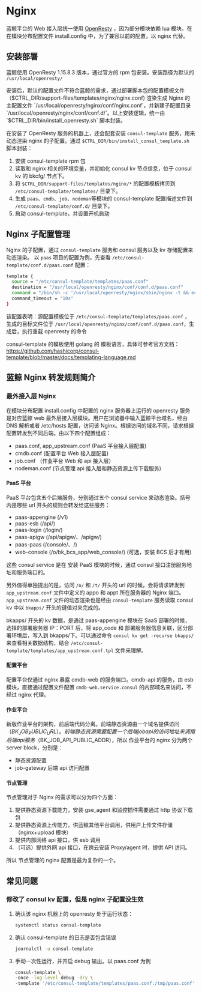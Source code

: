 # Nginx

蓝鲸平台的 Web 接入层统一使用 [OpenResty](https://openresty.org/cn/) ，因为部分模块依赖 lua 模块。在在模块分布配置文件 install.config 中，为了兼容以前的配置，以 nginx 代替。

## 安装部署

蓝鲸使用 OpenResty 1.15.8.3 版本，通过官方的 rpm 包安装。安装路径为默认的 `/usr/local/openresty/`

安装后，默认的配置文件不符合蓝鲸的需求，通过部署脚本包的配置模板文件（$CTRL_DIR/support-files/templates/nginx/nginx.conf) 渲染生成 Nginx 的主配置文件 `/usr/local/openresty/nginx/conf/nginx.conf`，并新建子配置目录 `/usr/local/openresty/nginx/conf/conf.d/`。以上安装逻辑，统一由 `$CTRL_DIR/bin/install_openresty.sh` 脚本封装。

在安装了 OpenResty 服务的机器上，还会配套安装 `consul-template` 服务，用来动态渲染 nginx 的子配置。通过 `$CTRL_DIR/bin/install_consul_template.sh` 脚本封装：

1. 安装 consul-template rpm 包
2. 读取和 nginx 相关的环境变量，并初始化 consul kv 节点信息，位于 consul kv 的 bkcfg/ 节点下。
3. 将 `$CTRL_DIR/support-files/templates/nginx/*` 的配置模板拷贝到 `/etc/consul-template/templates/` 目录下。
4. 生成 `paas`、`cmdb`、`job`、`nodeman`等模块的 consul-template 配置描述文件到 `/etc/consul-template/conf.d/` 目录下。
5. 启动 consul-template，并设置开机启动

## Nginx 子配置管理

Nginx 的子配置，通过 `consul-template` 服务和 consul 服务以及 kv 存储配置来动态渲染。
以 `paas` 项目的配置为例，先查看 `/etc/consul-template/conf.d/paas.conf` 配置：

```bash
template {
  source = "/etc/consul-template/templates/paas.conf"
  destination = "/usr/local/openresty/nginx/conf/conf.d/paas.conf"
  command = "/bin/sh -c '/usr/local/openresty/nginx/sbin/nginx -t && echo reload openresty && systemctl reload openresty'"
  command_timeout = "10s"
}
```

该配置表明：源配置模板位于 `/etc/consul-template/templates/paas.conf` ，生成的目标文件位于 `/usr/local/openresty/nginx/conf/conf.d/paas.conf`，生成后，执行重载 openresty 的命令

consul-template 的模板使用 golang 的 模板语言，具体可参考官方文档：https://github.com/hashicorp/consul-template/blob/master/docs/templating-language.md 

## 蓝鲸 Nginx 转发规则简介

### 最外接入层 Nginx

在模块分布配置 install.config 中配置的 nginx 服务器上运行的 openresty 服务是对应蓝鲸 web 最外层接入层模块。用户在浏览器中输入蓝鲸平台域名，经由 DNS 解析或者 /etc/hosts 配置，访问该 Nginx。根据访问的域名不同，请求根据配置转发到不同后端。由以下四个配置组成：

- paas.conf, app_upstream.conf (PaaS 平台接入层配置)
- cmdb.conf (配置平台 Web 接入层配置)
- job.conf （作业平台 Web 和 api 接入层）
- nodeman.conf (节点管理 api 接入层和静态资源上传下载服务)

#### PaaS 平台

PaaS 平台包含五个后端服务，分别通过五个 consul service 来动态渲染。括号内是哪些 url 开头的规则会转发给这些服务：

- paas-appengine (/v1)
- paas-esb (/api/)
- paas-login (/login/)
- paas-apigw (/api/apigw/、/apigw/)
- paas-paas (/console/、/)
- web-console (/o/bk_bcs_app/web_console/) (可选，安装 BCS 后才有用) 

这些 consul service 是在 安装 PaaS 模块的时候，通过 consul 接口注册服务地址和服务端口的。

另外值得单独提出的是，访问 `/o/` 和 `/t/` 开头的 url 的时候，会将请求转发到 `app_upstream.conf` 文件中定义的 appo 和 appt 所在服务器的 Nginx 端口。
`app_upstream.conf` 文件的动态渲染也是经由 `consul-template` 服务读取 consul kv 中以 `bkapps/` 开头的键值对来完成的。

bkapps/ 开头的 kv 数据，是通过 paas-appengine 模块在 SaaS 部署的时候，选择的部署服务器 IP：PORT 后，将 app_code 和 部署服务器信息关联，区分部署环境后，写入到 bkapps/下。可以通过命令 `consul kv get -recurse bkapps/` 来查看相关数据结构，结合 `/etc/consul-template/templates/app_upstream.conf.tpl` 文件来理解。

#### 配置平台

配置平台仅通过 nginx 暴露 cmdb-web 的服务端口。cmdb-api 的服务，由 esb 模块，直接通过配置文件配置 `cmdb-web.service.consul` 的内部域名来访问，不经过 nginx 代理。

#### 作业平台

新版作业平台的架构，前后端代码分离。前端静态资源由一个域名提供访问（$BK_JOB_PUBLIC_URL）。前端静态资源需要配置一个后端 jobapi 的访问地址来调用后端 api 服务（$BK_JOB_API_PUBLIC_ADDR），所以 作业平台的 nginx 分为两个 server block，分别是：

- 静态资源配置
- job-gateway 后端 api 访问配置

#### 节点管理

节点管理对于 Nginx 的需求可以分为四个方面：

1. 提供静态资源下载能力，安装 gse_agent 和监控插件需要通过 http 协议下载包
2. 提供静态资源上传能力，供蓝鲸其他平台调用，供用户上传文件存储（nginx+upload 模块）
3. 提供内部网络 api 接口，供 esb 调用
4. （可选）提供外网 api 接口，在跨云安装 Proxy/agent 时，提供 API 访问。

所以 节点管理的 nginx 配置是最为复杂的一个。

## 常见问题

### 修改了 consul kv 配置，但是 nginx 子配置没生效

1. 确认该 nginx 机器上的 openresty 处于运行状态：

    ```bash
    systemctl status consul-template
    ```

2. 确认 consul-template 的日志是否包含错误

    ```bash
    journalctl -u consul-template
    ```

3. 手动一次性运行，并开启 debug 输出。以 paas.conf 为例

    ```bash
    consul-template \
    -once -log-level debug -dry \
    -template '/etc/consul-template/templates/paas.conf:/tmp/paas.conf'
    ```
